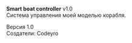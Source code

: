 **Smart boat controller** v1.0  
Cистема управления моей моделью корабля.

Версия 1.0  
Создатели: Codeyro
